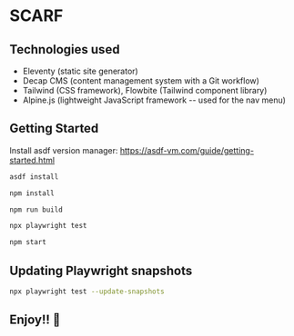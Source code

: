# SCARF

## Technologies used

- Eleventy (static site generator)
- Decap CMS (content management system with a Git workflow)
- Tailwind (CSS framework), Flowbite (Tailwind component library)
- Alpine.js (lightweight JavaScript framework -- used for the nav menu)

## Getting Started

Install asdf version manager: <https://asdf-vm.com/guide/getting-started.html>

```bash
asdf install

npm install

npm run build

npx playwright test

npm start
```

## Updating Playwright snapshots

```bash
npx playwright test --update-snapshots
```

## Enjoy!! 🐶
